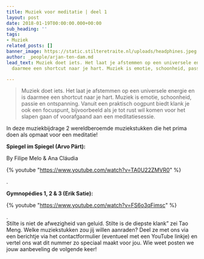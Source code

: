 ```yaml
---
title: Muziek voor meditatie | deel 1
layout: post
date: 2018-01-19T00:00:00.000+00:00
sub_heading: ''
tags:
- Muziek
related_posts: []
banner_image: https://static.stilteretraite.nl/uploads/headphines.jpeg.jpg
author: _people/arjan-ten-dam.md
lead_text: Muziek doet iets. Het laat je afstemmen op een universele energie en is
  daarmee een shortcut naar je hart. Muziek is emotie, schoonheid, passie en ....

---
```

> Muziek doet iets. Het laat je afstemmen op een universele energie en is daarmee een shortcut naar je hart. Muziek is emotie, schoonheid, passie en ontspanning. Vanuit een praktisch oogpunt biedt klank je ook een focuspunt, bijvoorbeeld als je tot rust wil komen voor het slapen gaan of voorafgaand aan een meditatiesessie.

In deze muziekbijdrage 2 wereldberoemde muziekstukken die het prima doen als opmaat voor een meditatie!

**Spiegel im Spiegel (Arvo Pärt):**

By Filipe Melo & Ana Cláudia

{% youtube "https://www.youtube.com/watch?v=TA0U22ZMVR0" %}

.

**Gymnopédies 1, 2 & 3 (Erik Satie):**

{% youtube "https://www.youtube.com/watch?v=FS6o3qFimsc" %}

.  
Stilte is niet de afwezigheid van geluid. Stilte is de diepste klank” zei Tao Meng. Welke muziekstukken zou jij willen aanraden? Deel ze met ons via een berichtje via het contactformulier (eventueel met een YouTube linkje) en vertel ons wat dit nummer zo speciaal maakt voor jou. Wie weet posten we jouw aanbeveling de volgende keer!